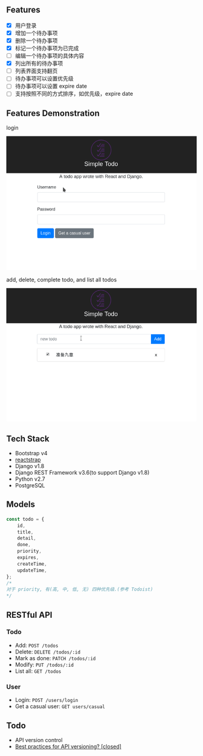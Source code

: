 ## Features

-   [x] 用户登录
-   [x] 增加一个待办事项
-   [x] 删除一个待办事项
-   [x] 标记一个待办事项为已完成
-   [ ] 编辑一个待办事项的具体内容
-   [x] 列出所有的待办事项
-   [ ] 列表界面支持翻页
-   [ ] 待办事项可以设置优先级
-   [ ] 待办事项可以设置 expire date
-   [ ] 支持按照不同的方式排序，如优先级，expire date

## Features Demonstration

login

![login](docs/assets/login.gif)

add, delete, complete todo, and list all todos

![todo](docs/assets/features.gif)

## Tech Stack

-   Bootstrap v4
-   [reactstrap](https://reactstrap.github.io/)
-   Django v1.8
-   Django REST Framework v3.6(to support Django v1.8)
-   Python v2.7
-   PostgreSQL

## Models

```js
const todo = {
    id,
    title,
    detail,
    done,
    priority,
    expires,
    createTime,
    updateTime,
};
/*
对于 priority, 有(高, 中, 低, 无) 四种优先级.(参考 Todoist)
*/
```

## RESTful API

### Todo

-   Add: `POST /todos`
-   Delete: `DELETE /todos/:id`
-   Mark as done: `PATCH /todos/:id`
-   Modify: `PUT /todos/:id`
-   List all: `GET /todos`

### User

-   Login: `POST /users/login`
-   Get a casual user: `GET users/casual`

## Todo

-   API version control
-   [Best practices for API versioning? [closed]](https://stackoverflow.com/questions/389169/best-practices-for-api-versioning)
